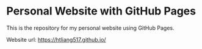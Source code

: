 # Personal Website with GitHub Pages
This is the repository for my personal website using GitHub Pages.

Website url: https://htliang517.github.io/
